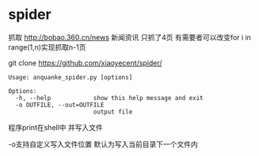 # spider
抓取 http://bobao.360.cn/news 新闻资讯 只抓了4页 有需要者可以改变for i in range(1,n)实现抓取n-1页

git clone https://github.com/xiaoyecent/spider/
```
Usage: anquanke_spider.py [options]

Options:
  -h, --help            show this help message and exit
  -o OUTFILE, --out=OUTFILE
                        output file

```

程序print在shell中  并写入文件 

-o支持自定义写入文件位置 默认为写入当前目录下一个文件内

